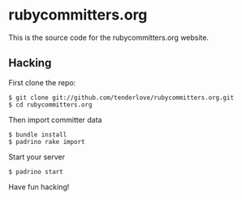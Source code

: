 # rubycommitters.org

This is the source code for the rubycommitters.org website.

## Hacking

First clone the repo:

    $ git clone git://github.com/tenderlove/rubycommitters.org.git
    $ cd rubycommitters.org

Then import committer data

    $ bundle install
    $ padrino rake import

Start your server

    $ padrino start

Have fun hacking!
